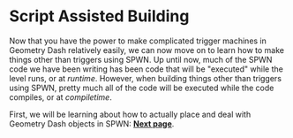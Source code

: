 # Script Assisted Building

Now that you have the power to make complicated trigger machines in Geometry Dash relatively easily, we can now move on to learn how to make things other than triggers using SPWN. Up until now, much of the SPWN code we have been writing has been code that will be "executed" while the level runs, or at _runtime_. However, when building things other than triggers using SPWN, pretty much all of the code will be executed while the code compiles, or at _compiletime_.

First, we will be learning about how to actually place and deal with Geometry Dash objects in SPWN: [**Next page**](scriptassistedbuilding/1object_values.md).
